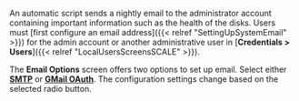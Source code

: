 &NewLine;

An automatic script sends a nightly email to the administrator account containing important information such as the health of the disks.
Users must [first configure an email address]({{< relref "SettingUpSystemEmail" >}}) for the admin account or another administrative user in [**Credentials > Users**]({{< relref "LocalUsersScreensSCALE" >}}).

The **Email Options** screen offers two options to set up email.
Select either [**SMTP**](#smtp) or [**GMail OAuth**](#gmail-oauth).
The configuration settings change based on the selected radio button.
